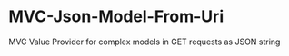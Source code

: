 MVC-Json-Model-From-Uri
=======================

MVC Value Provider for complex models in GET requests as JSON string
